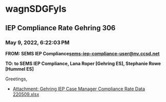 # wagnSDGFyls
## IEP Compliance Rate Gehring 306
### May 9, 2022, 6:22:03 PM
**FROM: SEMS IEP Compliance<sems-iep-compliance-user@nv.ccsd.net>**

**TO: to SEMS IEP Compliance, Lana Roper [Gehring ES], Stephanie Rowe [Hummel ES]**


Greetings,  





* [Attachment: Gehring IEP Case Manager Compliance Rate Data 220509.xlsx](wagnSDGFyls-attachment-1.xlsx)
